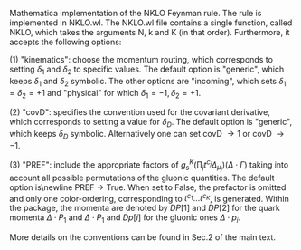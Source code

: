 Mathematica implementation of the NKLO Feynman rule. The rule is implemented in NKLO.wl. The NKLO.wl file contains a single function, called NKLO, which takes the arguments N, k and K (in that order). 
Furthermore, it accepts the following options:

(1) "kinematics": choose the momentum routing, which corresponds to setting $\delta_1$ and $\delta_2$ to specific values. The default option is "generic", which keeps $\delta_1$ and $\delta_2$ symbolic. The other options are "incoming", which sets $\delta_1=\delta_2=+1$ and "physical" for which $\delta_1=-1, \delta_2=+1$.

(2) "covD": specifies the convention used for the covariant derivative, which corresponds to setting a value for $\delta_D$. The default option is "generic", which keeps $\delta_D$ symbolic. Alternatively one can set covD $\rightarrow 1$ or covD $\rightarrow -1$.

(3) "PREF": include the appropriate factors of
    $g_s^{K}\left(\prod_{j}t^{c_j}\Delta_{\mu_j}\right)(\Delta\cdot\Gamma)$
    taking into account all possible permutations of the gluonic quantities. The default option is\newline PREF $\rightarrow$ True. When set to False, the prefactor is omitted and only one color-ordering, corresponding to $t^{c_1}\dots t^{c_K}$, is generated.
Within the package, the momenta are denoted by $DP[1]$ and $DP[2]$ for the quark momenta $\Delta\cdot P_1$ and $\Delta\cdot P_1$ and $Dp[i]$ for the gluonic ones $\Delta\cdot p_i$.

More details on the conventions can be found in Sec.2 of the main text.
